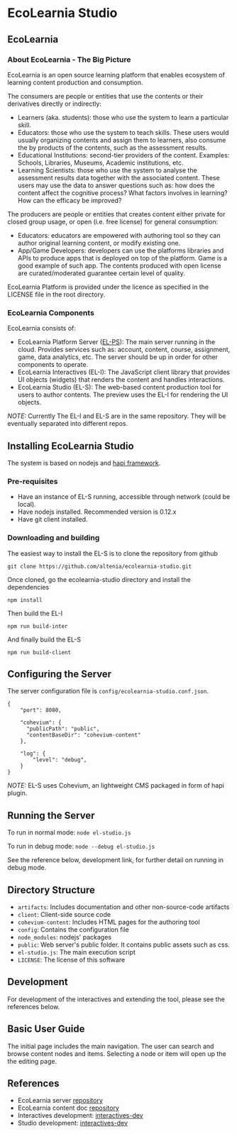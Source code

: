 # EcoLearnia Studio

## EcoLearnia

### About EcoLearnia - The Big Picture
EcoLearnia is an open source learning platform that enables ecosystem of 
learning content production and consumption.

The consumers are people or entities that use the contents or their derivatives 
directly or indirectly:
- Learners (aka. students): those who use the system to learn a particular 
skill.
- Educators: those who use the system to teach skills. These users would
usually organizing contents and assign them to learners, also consume the 
by products of the contents, such as the assessment results.
- Educational Institutions: second-tier providers of the content. Examples:
Schools, Libraries, Museums, Academic institutions, etc.
- Learning Scientists: those who use the system to analyse the assessment 
results data together with the associated content. These users may use the 
data to answer questions such as: how does the content affect the cognitive
process? What factors involves in learning? How can the efficacy be improved?

The producers are people or entities that creates content either private for 
closed group usage, or open (i.e. free license) for general consumption:
- Educators: educators are empowered with authoring tool so they can author
original learning content, or modify existing one.
- App/Game Developers: developers can use the platforms libraries and APIs 
to produce apps that is deployed on top of the platform. Game is a good 
example of such app.
The contents produced with open license are curated/moderated guarantee certain
level of quality.

EcoLearnia Platform is provided under the licence as specified in the 
LICENSE file in the root directory.

### EcoLearnia Components
EcoLearnia consists of:
- EcoLearnia Platform Server ([EL-PS](https://github.com/altenia/ecolearnia)): The main server running in the cloud. Provides 
services such as: account, content, course, assignment, game, data analytics, 
etc. The server should be up in order for other components to operate.
- EcoLearnia Interactives (EL-I): The JavaScript client library that provides UI objects 
(widgets) that renders the content and handles interactions.
- EcoLearnia Studio (EL-S): The web-based content production tool for users to
author contents. The preview uses the EL-I for rendering the UI objects.

*NOTE:* Currently The EL-I and EL-S are in the same repository. They will be eventually
separated into different repos.


## Installing EcoLearnia Studio

The system is based on nodejs and [hapi framework](http://hapijs.com/).

### Pre-requisites
- Have an instance of EL-S running, accessible through network (could be local).
- Have nodejs installed. Recommended version is 0.12.x
- Have git client installed.


### Downloading and building

The easiest way to install the EL-S is to clone the repository from github

`git clone https://github.com/altenia/ecolearnia-studio.git`

Once cloned, go the ecolearnia-studio directory and install the dependencies

`npm install`

Then build the EL-I

`npm run build-inter`

And finally build the EL-S

`npm run build-client`


## Configuring the Server

The server configuration file is `config/ecolearnia-studio.conf.json`.

    {
        "port": 8080,
    
        "cohevium": {
          "publicPath": "public",
          "contentBaseDir": "cohevium-content"
        },
    
        "log": {
            "level": "debug",
        }
    }

*NOTE:* EL-S uses Cohevium, an lightweight CMS packaged in form of hapi plugin.


## Running the Server

To run in normal mode:
`node el-studio.js`

To run in debug mode:
`node --debug el-studio.js`

See the reference below, development link, for further detail on running in debug mode.

## Directory Structure

- `artifacts`: Includes documentation and other non-source-code artifacts
- `client`: Client-side source code
- `cohevium-content`: Includes HTML pages for the authoring tool
- `config`: Contains the configuration file
- `node_modules`: nodejs' packages
- `public`: Web server's public folder. It contains public assets such as css.
- `el-studio.js`: The main execution script 
- `LICENSE`: The license of this software


## Development

For development of the interactives and extending the tool, please see the 
references below.


## Basic User Guide

The initial page includes the main navigation. The user can search and browse
content nodes and items. Selecting a node or item will open up the the 
editing page.


## References

- EcoLearnia server [repository](https://github.com/altenia/ecolearnia)
- EcoLearnia content doc [repository](https://github.com/altenia/ecolearnia)
- Interactives development: [interactives-dev](./artifacts/docs/interctives-dev.md)
- Studio development: [interactives-dev](./artifacts/docs/studio-dev.md)
